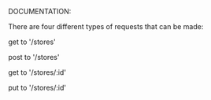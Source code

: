 DOCUMENTATION: 

There are four different types of requests that can be made: 

get to '/stores'


post to '/stores'


get to '/stores/:id'


put to '/stores/:id'